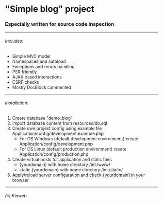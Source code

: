 # "Simple blog" project
### Especially written for source code inspection

---

###### Includes:

- Simple MVC model
- Namespaces and autoload
- Exceptions and errors handling
- PSR friendly
- AJAX based interactions
- CSRF checks
- Mostly DocBlock commented

---

###### Installation:

1. Create database "demo_blog"
2. Import database content from resources/db.sql
3. Create own project config using example file Application/config/development.example.php
	- For OS Windows (default development environment) create Application/config/development.php
	- For OS Linux (default production environment) create Application/config/production.php
4. Create virtual hosts for application and static files
	- {yourdomain} with home directory /init/www/
	- static.{yourdomain} with home directory /init/static/
5. Apply/reload server configuration and check {yourdomain} in your browser

---

###### (c) Kinweb